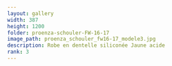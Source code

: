 ```yaml
---
layout: gallery
width: 387
height: 1200
folder: proenza-schouler-FW-16-17
image_path: proenza_schouler_fw16-17_modele3.jpg
description: Robe en dentelle siliconée Jaune acide
rank: 3
---
```

